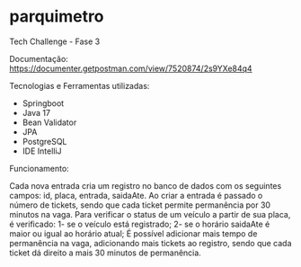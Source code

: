 # parquimetro
Tech Challenge - Fase 3

Documentação: https://documenter.getpostman.com/view/7520874/2s9YXe84q4

Tecnologias e Ferramentas utilizadas:
- Springboot
- Java 17
- Bean Validator
- JPA
- PostgreSQL
- IDE IntelliJ

Funcionamento: 

  Cada nova entrada cria um registro no banco de dados com os seguintes campos: id, placa, entrada, saidaAte. 
  Ao criar a entrada é passado o número de tickets, sendo que cada ticket permite permanência por 30 minutos na vaga.
  Para verificar o status de um veículo a partir de sua placa, é verificado:
    1- se o veículo está registrado;
    2- se o horário saidaAte é maior ou igual ao horário atual;
  É possível adicionar mais tempo de permanência na vaga, adicionando mais tickets ao registro, sendo que cada ticket dá direito a mais 30 minutos de permanência.

